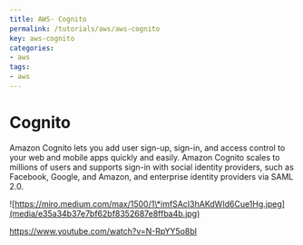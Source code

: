 ```yaml
---
title: AWS- Cognito
permalink: /tutorials/aws/aws-cognito
key: aws-cognito
categories:
- aws
tags:
- aws
---
```



Cognito
=======

Amazon Cognito lets you add user sign-up, sign-in, and access control to your
web and mobile apps quickly and easily. Amazon Cognito scales to millions of
users and supports sign-in with social identity providers, such as Facebook,
Google, and Amazon, and enterprise identity providers via SAML 2.0.

![https://miro.medium.com/max/1500/1\*imfSAcI3hAKdWId6Cue1Hg.jpeg](media/e35a34b37e7bf62bf8352687e8ffba4b.jpg)

<https://www.youtube.com/watch?v=N-RpYY5o8bI>

